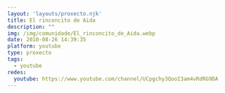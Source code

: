 ```yaml
---
layout: 'layouts/proxecto.njk'
title: El rinconcito de Aida
description: ""
img: /img/comunidade/El_rinconcito_de_Aida.webp
date: 2010-08-26 14:39:35
platform: youtube
type: proxecto
tags:
  - youtube
redes:
  youtube: https://www.youtube.com/channel/UCpgchy3QooI3am4vRdRG9DA
---
```

